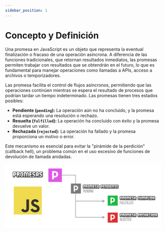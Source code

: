 ```yaml
---
sidebar_position: 1
---
```


# Concepto y Definición

Una promesa en JavaScript es un objeto que representa la eventual finalización o fracaso de una operación asíncrona. A diferencia de las funciones tradicionales, que retornan resultados inmediatos, las promesas permiten trabajar con resultados que se obtendrán en el futuro, lo que es fundamental para manejar operaciones como llamadas a APIs, acceso a archivos o temporizadores.

Las promesa facilita el control de flujos asíncronos, permitiendo que las operaciones continúen mientras se espera el resultado de procesos que podrían tardar un tiempo indeterminado. Las promesas tienen tres estados posibles:

- **Pendiente (`pending`):** La operación aún no ha concluido, y la promesa está esperando una resolución o rechazo.
- **Resuelta (`fulfilled`):** La operación ha concluido con éxito y la promesa devuelve un valor.
- **Rechazada (`rejected`):** La operación ha fallado y la promesa proporciona un motivo o error.

Este mecanismo es esencial para evitar la "pirámide de la perdición" (callback hell), un problema común en el uso excesivo de funciones de devolución de llamada anidadas.

![Imagen Introducción](../../static/img/Imagen%20Tema%201.png)